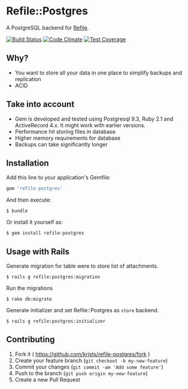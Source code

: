 # Refile::Postgres

A PostgreSQL backend for [Refile](https://github.com/elabs/refile).

[![Build Status](https://travis-ci.org/krists/refile-postgres.svg?branch=master)](https://travis-ci.org/krists/refile-postgres)
[![Code Climate](https://codeclimate.com/github/krists/refile-postgres/badges/gpa.svg)](https://codeclimate.com/github/krists/refile-postgres)
[![Test Coverage](https://codeclimate.com/github/krists/refile-postgres/badges/coverage.svg)](https://codeclimate.com/github/krists/refile-postgres/coverage)

## Why?

* You want to store all your data in one place to simplify backups and replication
* ACID

## Take into account

* Gem is developed and tested using Postgresql 9.3, Ruby 2.1 and ActiveRecord 4.x. It might work with earlier versions.
* Performance hit storing files in database
* Higher memory requirements for database
* Backups can take significantly longer

## Installation

Add this line to your application's Gemfile:

```ruby
gem 'refile-postgres'
```

And then execute:

    $ bundle

Or install it yourself as:

    $ gem install refile-postgres

## Usage with Rails

Generate migration for table were to store list of attachments.

    $ rails g refile:postgres:migration

Run the migrations

    $ rake db:migrate

Generate initializer and set Refile::Postgres as `store` backend.

    $ rails g refile:postgres:initializer

## Contributing

1. Fork it ( https://github.com/krists/refile-postgres/fork )
2. Create your feature branch (`git checkout -b my-new-feature`)
3. Commit your changes (`git commit -am 'Add some feature'`)
4. Push to the branch (`git push origin my-new-feature`)
5. Create a new Pull Request
